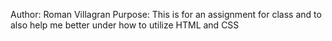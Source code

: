 Author: Roman Villagran 
Purpose: This is for an assignment for class and to also help me better under how to utilize HTML and CSS
